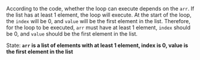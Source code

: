 According to the code, whether the loop can execute depends on the `arr`. If the list has at least 1 element, the loop will execute. At the start of the loop, the `index` will be 0, and `value` will be the first element in the list. Therefore, for the loop to be executed, `arr` must have at least 1 element, `index` should be 0, and `value` should be the first element in the list.

State: **`arr` is a list of elements with at least 1 element, index is 0, value is the first element in the list**